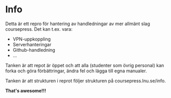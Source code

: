 Info
====

Detta är ett repro för hantering av handledningar av mer allmänt slag coursepress. Det kan t.ex. vara:

* VPN-uppkoppling
* Serverhanteringar
* Github-handledning
* ...

Tanken är att repot är öppet och att alla (studenter som övrig personal) kan forka och göra förbättringar, 
ändra fel och lägga till egna manualer. 

Tanken är att strukturen i reprot följer strukturen på coursepress.lnu.se/info.

**That's awesome!!!**
